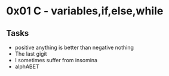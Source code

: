 # 0x01 C - variables,if,else,while
## Tasks
* positive anything is better than negative nothing
* The last gigit
* I sometimes suffer from insomina
* alphABET
